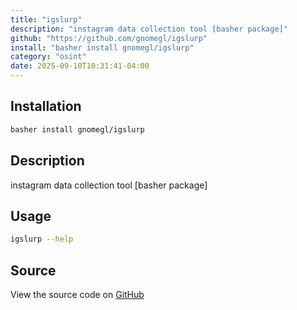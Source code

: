 ```yaml
---
title: "igslurp"
description: "instagram data collection tool [basher package]"
github: "https://github.com/gnomegl/igslurp"
install: "basher install gnomegl/igslurp"
category: "osint"
date: 2025-09-10T10:31:41-04:00
---
```


## Installation

```bash
basher install gnomegl/igslurp
```

## Description

instagram data collection tool [basher package]

## Usage

```bash
igslurp --help
```

## Source

View the source code on [GitHub](https://github.com/gnomegl/igslurp)

